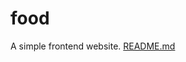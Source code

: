 # food
A simple frontend website.
[README.md](https://github.com/Ibrar02/food/files/13402759/README.md)
